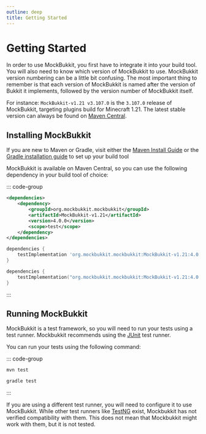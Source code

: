 ```yaml
---
outline: deep
title: Getting Started
---
```


# Getting Started

In order to use MockBukkit, you first have to integrate it into your build tool.
You will also need to know which version of MockBukkit to use.
MockBukkit version numbering can be a little bit confusing.
The most important thing to remember is that each version of MockBukkit is named after
the version of Bukkit it implements, followed by the version number of MockBukkit itself.

For instance: `MockBukkit-v1.21 v3.107.0` is the `3.107.0`
release of MockBukkit, targeting plugins build for Minecraft 1.21.
The latest stable version can always be found on
[Maven Central](https://search.maven.org/search?q=MockBukkit).

## Installing MockBukkit

If you are new to Maven or Gradle, visit either the [Maven Install Guide](https://maven.apache.org/install.html) or
the [Gradle installation guide](https://docs.gradle.org/current/userguide/installation.html)
to set up your build tool

MockBukkit is available on Maven Central, so you can use the following dependency
in your build tool of choice:

::: code-group

```xml [Maven]
<dependencies>
    <dependency>
        <groupId>org.mockbukkit.mockbukkit</groupId>
        <artifactId>MockBukkit-v1.21</artifactId>
        <version>4.0.0</version>
        <scope>test</scope>
    </dependency>
</dependencies>
```

```groovy [Gradle]
dependencies {
    testImplementation 'org.mockbukkit.mockbukkit:MockBukkit-v1.21:4.0.0'
}
```

```kotlin [Gradle Kotlin DSL]
dependencies {
    testImplementation("org.mockbukkit.mockbukkit:MockBukkit-v1.21:4.0.0")
}
```
:::

## Running MockBukkit

MockBukkit is a test framework, so you will need to run your tests using a test runner.
Mockbukkit recommends using the [JUnit](https://junit.org/junit5/) test runner.

You can run your tests using the following command:

::: code-group

```bash [Maven]
mvn test
```

```bash [Gradle]
gradle test
```

:::

If you are using a different test runner,
you will need to configure it to use MockBukkit.
While other test runners like [TestNG](https://testng.org/) exist,
Mockbukkit has not verified compatibility with them. This does not mean that
Mockbukkit might work with them, but it is not tested.
